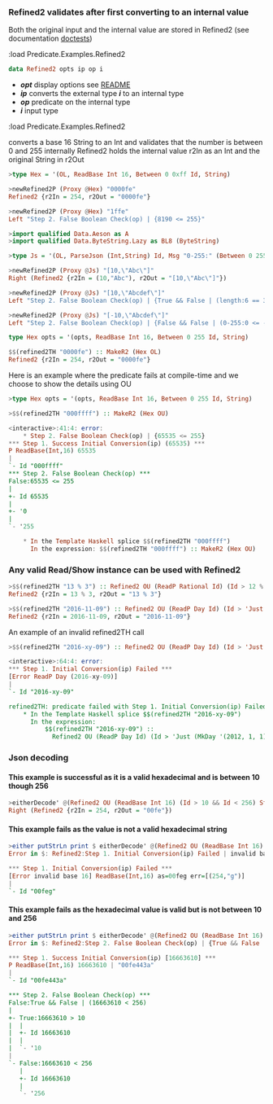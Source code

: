 ### Refined2 validates after first converting to an internal value
Both the original input and the internal value are stored in Refined2
(see documentation [doctests](src/Predicate/Refined2.hs))

:load Predicate.Examples.Refined2

```haskell
data Refined2 opts ip op i
```
* **_opt_** display options see [README](README.md)
* **_ip_** converts the external type **_i_** to an internal type
* **_op_** predicate on the internal type
* **_i_** input type

:load Predicate.Examples.Refined2

converts a base 16 String to an Int and validates that the number is between 0 and 255
internally Refined2 holds the internal value r2In as an Int and the original String in r2Out

```haskell
>type Hex = '(OL, ReadBase Int 16, Between 0 0xff Id, String)

>newRefined2P (Proxy @Hex) "0000fe"
Refined2 {r2In = 254, r2Out = "0000fe"}

>newRefined2P (Proxy @Hex) "1ffe"
Left "Step 2. False Boolean Check(op) | {8190 <= 255}"

>import qualified Data.Aeson as A
>import qualified Data.ByteString.Lazy as BL8 (ByteString)

>type Js = '(OL, ParseJson (Int,String) Id, Msg "0-255:" (Between 0 255 Fst) && Msg "length:" (Length Snd == 3), BL8.ByteString)

>newRefined2P (Proxy @Js) "[10,\"Abc\"]"
Right (Refined2 {r2In = (10,"Abc"), r2Out = "[10,\"Abc\"]"})

>newRefined2P (Proxy @Js) "[10,\"Abcdef\"]"
Left "Step 2. False Boolean Check(op) | {True && False | (length:6 == 3)}"

>newRefined2P (Proxy @Js) "[-10,\"Abcdef\"]"
Left "Step 2. False Boolean Check(op) | {False && False | (0-255:0 <= -10) && (length:6 == 3)}"
```

```haskell
type Hex opts = '(opts, ReadBase Int 16, Between 0 255 Id, String)

$$(refined2TH "0000fe") :: MakeR2 (Hex OL)
Refined2 {r2In = 254, r2Out = "0000fe"}
```

Here is an example where the predicate fails at compile-time and we choose to show the details using OU
```haskell
>type Hex opts = '(opts, ReadBase Int 16, Between 0 255 Id, String)

>$$(refined2TH "000ffff") :: MakeR2 (Hex OU)

<interactive>:41:4: error:
    * Step 2. False Boolean Check(op) | {65535 <= 255}
*** Step 1. Success Initial Conversion(ip) (65535) ***
P ReadBase(Int,16) 65535
|
`- Id "000ffff"
*** Step 2. False Boolean Check(op) ***
False:65535 <= 255
|
+- Id 65535
|
+- '0
|
`- '255

    * In the Template Haskell splice $$(refined2TH "000ffff")
      In the expression: $$(refined2TH "000ffff") :: MakeR2 (Hex OU)
```

### Any valid Read/Show instance can be used with Refined2
```haskell
>$$(refined2TH "13 % 3") :: Refined2 OU (ReadP Rational Id) (Id > 12 % 4) String
Refined2 {r2In = 13 % 3, r2Out = "13 % 3"}

>$$(refined2TH "2016-11-09") :: Refined2 OU (ReadP Day Id) (Id > 'Just (MkDay '(2012,1,1))) String
Refined2 {r2In = 2016-11-09, r2Out = "2016-11-09"}
```

An example of an invalid refined2TH call
```haskell
>$$(refined2TH "2016-xy-09") :: Refined2 OU (ReadP Day Id) (Id > 'Just (MkDay '(2012,1,1))) String

<interactive>:64:4: error:
*** Step 1. Initial Conversion(ip) Failed ***
[Error ReadP Day (2016-xy-09)]
|
`- Id "2016-xy-09"

refined2TH: predicate failed with Step 1. Initial Conversion(ip) Failed | ReadP Day (2016-xy-09)
    * In the Template Haskell splice $$(refined2TH "2016-xy-09")
      In the expression:
          $$(refined2TH "2016-xy-09") ::
            Refined2 OU (ReadP Day Id) (Id > 'Just (MkDay '(2012, 1, 1))) String
```

### Json decoding

#### This example is successful as it is a valid hexadecimal and is between 10 though 256
```haskell
>eitherDecode' @(Refined2 OU (ReadBase Int 16) (Id > 10 && Id < 256) String) "\"00fe\""
Right (Refined2 {r2In = 254, r2Out = "00fe"})
```

#### This example fails as the value is not a valid hexadecimal string
```haskell
>either putStrLn print $ eitherDecode' @(Refined2 OU (ReadBase Int 16) 'True String) "\"00feg\""
Error in $: Refined2:Step 1. Initial Conversion(ip) Failed | invalid base 16

*** Step 1. Initial Conversion(ip) Failed ***
[Error invalid base 16] ReadBase(Int,16) as=00feg err=[(254,"g")]
|
`- Id "00feg"

```

#### This example fails as the hexadecimal value is valid but is not between 10 and 256

```haskell
>either putStrLn print $ eitherDecode' @(Refined2 OU (ReadBase Int 16) (Id > 10 && Id < 256) String) "\"00fe443a\""
Error in $: Refined2:Step 2. False Boolean Check(op) | {True && False | (16663610 < 256)}

*** Step 1. Success Initial Conversion(ip) [16663610] ***
P ReadBase(Int,16) 16663610 | "00fe443a"
|
`- Id "00fe443a"

*** Step 2. False Boolean Check(op) ***
False:True && False | (16663610 < 256)
|
+- True:16663610 > 10
|  |
|  +- Id 16663610
|  |
|  `- '10
|
`- False:16663610 < 256
   |
   +- Id 16663610
   |
   `- '256
```

